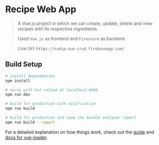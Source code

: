 # Recipe Web App

> A Vue.js project in which we can create, update, delete and view recipes with its respective ingredients.

> Used ```Vue.js``` as frontend and ```Firestore``` as backend.

> Live Url: ```https://sudip-vue-crud.firebaseapp.com/```

## Build Setup

``` bash
# install dependencies
npm install

# serve with hot reload at localhost:8080
npm run dev

# build for production with minification
npm run build

# build for production and view the bundle analyzer report
npm run build --report
```

For a detailed explanation on how things work, check out the [guide](http://vuejs-templates.github.io/webpack/) and [docs for vue-loader](http://vuejs.github.io/vue-loader).
